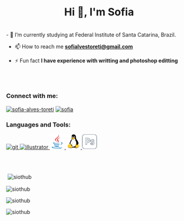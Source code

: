 <h1 align="center">Hi 👋, I'm Sofia</h1>
<br>
- 🌱 I’m currently studying at Federal Institute of Santa Catarina, Brazil.

- 📫 How to reach me **sofialvestoreti@gmail.com**

- ⚡ Fun fact **I have experience with writting and photoshop editting**
<br>
<br>
<h3 align="left">Connect with me:</h3>
<p align="left">
<a href="https://linkedin.com/in/sofia-alves-toreti" target="blank"><img align="center" src="https://raw.githubusercontent.com/rahuldkjain/github-profile-readme-generator/master/src/images/icons/Social/linked-in-alt.svg" alt="sofia-alves-toreti" height="30" width="40" /></a>
<a href="https://stackoverflow.com/users/sofia" target="blank"><img align="center" src="https://raw.githubusercontent.com/rahuldkjain/github-profile-readme-generator/master/src/images/icons/Social/stack-overflow.svg" alt="sofia" height="30" width="40" /></a>
</p>
<h3 align="left">Languages and Tools:</h3>
<p align="left"> <a href="https://git-scm.com/" target="_blank" rel="noreferrer"> <img src="https://www.vectorlogo.zone/logos/git-scm/git-scm-icon.svg" alt="git" width="40" height="40"/> </a> <a href="https://www.adobe.com/in/products/illustrator.html" target="_blank" rel="noreferrer"> <img src="https://www.vectorlogo.zone/logos/adobe_illustrator/adobe_illustrator-icon.svg" alt="illustrator" width="40" height="40"/> </a> <a href="https://www.java.com" target="_blank" rel="noreferrer"> <img src="https://raw.githubusercontent.com/devicons/devicon/master/icons/java/java-original.svg" alt="java" width="40" height="40"/> </a> <a href="https://www.linux.org/" target="_blank" rel="noreferrer"> <img src="https://raw.githubusercontent.com/devicons/devicon/master/icons/linux/linux-original.svg" alt="linux" width="40" height="40"/> </a> <a href="https://www.photoshop.com/en" target="_blank" rel="noreferrer"> <img src="https://raw.githubusercontent.com/devicons/devicon/master/icons/photoshop/photoshop-line.svg" alt="photoshop" width="40" height="40"/> </a> </p>
<br>
<br>
<p>&nbsp;<img align="center" src="https://github-readme-stats.vercel.app/api?username=siothub&show_icons=true&theme=dark&locale=en" alt="siothub" /></p>

<p><img align="center" src="https://github-readme-streak-stats.herokuapp.com/?user=siothub&theme=dark" alt="siothub" /></p>

<p><img align="left" src="https://github-readme-stats.vercel.app/api/top-langs?username=siothub&show_icons=true&theme=dark&locale=en&layout=compact" alt="siothub" /></p>
<br>
<p align="left"> <img src="https://komarev.com/ghpvc/?username=siothub&label=Visitors&color=b40e0e&style=flat" alt="siothub" /> </p>
